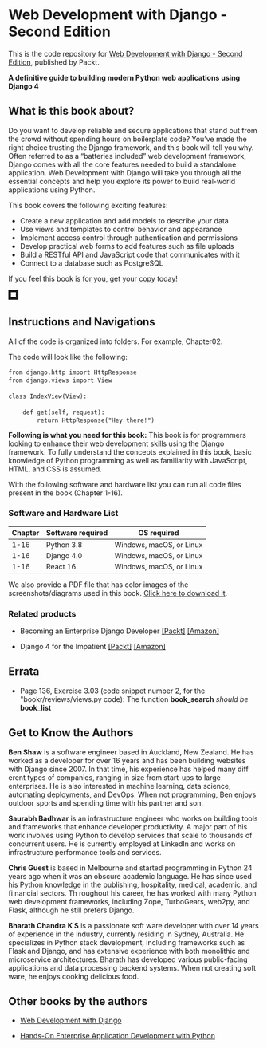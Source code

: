 # Web Development with Django - Second Edition

<a href="https://www.packtpub.com/product/web-development-with-django-second-edition/9781803230603?utm_source=github&utm_medium=repository&utm_campaign="><img src="https://content.packt.com/B18654/cover_image_small.jpg" alt="" height="256px" align="right"></a>

This is the code repository for [Web Development with Django - Second Edition](https://www.packtpub.com/product/web-development-with-django-second-edition/9781803230603?utm_source=github&utm_medium=repository&utm_campaign=), published by Packt.

**A definitive guide to building modern Python web applications using Django 4**

## What is this book about?
Do you want to develop reliable and secure applications that stand out from the crowd without spending hours on boilerplate code? You’ve made the right choice trusting the Django framework, and this book will tell you why. Often referred to as a “batteries included” web development framework, Django comes with all the core features needed to build a standalone application. Web Development with Django will take you through all the essential concepts and help you explore its power to build real-world applications using Python.

This book covers the following exciting features:
* Create a new application and add models to describe your data
* Use views and templates to control behavior and appearance
* Implement access control through authentication and permissions
* Develop practical web forms to add features such as file uploads
* Build a RESTful API and JavaScript code that communicates with it
* Connect to a database such as PostgreSQL

If you feel this book is for you, get your [copy](https://www.amazon.com/dp/1803230606) today!

<a href="https://www.packtpub.com/?utm_source=github&utm_medium=banner&utm_campaign=GitHubBanner"><img src="https://raw.githubusercontent.com/PacktPublishing/GitHub/master/GitHub.png" 
alt="https://www.packtpub.com/" border="5" /></a>

## Instructions and Navigations
All of the code is organized into folders. For example, Chapter02.

The code will look like the following:
```
from django.http import HttpResponse
from django.views import View

class IndexView(View):
    
    def get(self, request):
        return HttpResponse("Hey there!")
```

**Following is what you need for this book:**
This book is for programmers looking to enhance their web development skills using the Django framework. To fully understand the concepts explained in this book, basic knowledge of Python programming as well as familiarity with JavaScript, HTML, and CSS is assumed.

With the following software and hardware list you can run all code files present in the book (Chapter 1-16).
### Software and Hardware List
| Chapter | Software required | OS required |
| -------- | ------------------------------------ | ----------------------------------- |
| 1-16 | Python 3.8 | Windows, macOS, or Linux |
| 1-16 | Django 4.0 | Windows, macOS, or Linux |
| 1-16 | React 16 | Windows, macOS, or Linux |

We also provide a PDF file that has color images of the screenshots/diagrams used in this book. [Click here to download it](https://packt.link/5pZtF).

### Related products
* Becoming an Enterprise Django Developer [[Packt]](https://www.packtpub.com/product/becoming-an-enterprise-django-developer/9781801073639?utm_source=github&utm_medium=repository&utm_campaign=9781801073639) [[Amazon]](https://www.amazon.com/dp/1801073635)

*  Django 4 for the Impatient [[Packt]](https://www.packtpub.com/product/django-4-for-the-impatient/9781803245836?utm_source=github&utm_medium=repository&utm_campaign=9781803245836) [[Amazon]](https://www.amazon.com/dp/1803245832)

## Errata 
 * Page 136, Exercise 3.03 (code snippet number 2, for the "bookr/reviews/views.py code):  The function **book_search** _should be_ **book_list**

## Get to Know the Authors
**Ben Shaw** is a software engineer based in Auckland, New Zealand. He has worked as a developer for
over 16 years and has been building websites with Django since 2007. In that time, his experience has
helped many diff erent types of companies, ranging in size from start-ups to large enterprises. He is
also interested in machine learning, data science, automating deployments, and DevOps. When not
programming, Ben enjoys outdoor sports and spending time with his partner and son.

**Saurabh Badhwar** is an infrastructure engineer who works on building tools and frameworks that
enhance developer productivity. A major part of his work involves using Python to develop services
that scale to thousands of concurrent users. He is currently employed at LinkedIn and works on
infrastructure performance tools and services.

**Chris Guest** is based in Melbourne and started programming in Python 24 years ago when it was an
obscure academic language. He has since used his Python knowledge in the publishing, hospitality,
medical, academic, and fi nancial sectors. Th roughout his career, he has worked with many Python
web development frameworks, including Zope, TurboGears, web2py, and Flask, although he still
prefers Django.

**Bharath Chandra K S** is a passionate soft ware developer with over 14 years of experience in the
industry, currently residing in Sydney, Australia. He specializes in Python stack development, including
frameworks such as Flask and Django, and has extensive experience with both monolithic and microservice
architectures. Bharath has developed various public-facing applications and data processing
backend systems. When not creating soft ware, he enjoys cooking delicious food.


## Other books by the authors
* [Web Development with Django](https://www.packtpub.com/product/web-development-with-django/9781839212505?utm_source=github&utm_medium=repository&utm_campaign=9781839212505)

* [Hands-On Enterprise Application Development with Python](https://www.packtpub.com/product/hands-on-enterprise-application-development-with-python/9781789532364?utm_source=github&utm_medium=repository&utm_campaign=9781789532364)

